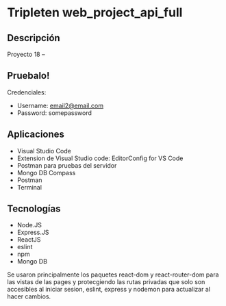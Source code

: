 # Tripleten web_project_api_full

## Descripción

Proyecto 18 – 

## Pruebalo!

Credenciales:

- Username: email2@email.com
- Password: somepassword

## Aplicaciones

- Visual Studio Code
- Extension de Visual Studio code: EditorConfig for VS Code
- Postman para pruebas del servidor
- Mongo DB Compass
- Postman
- Terminal

## Tecnologías

- Node.JS
- Express.JS
- ReactJS
- eslint
- npm
- Mongo DB

Se usaron principalmente los paquetes react-dom y react-router-dom para las vistas de las pages y protecgiendo las rutas privadas que solo son accesibles al iniciar sesion, eslint, express y nodemon para actualizar al hacer cambios.
